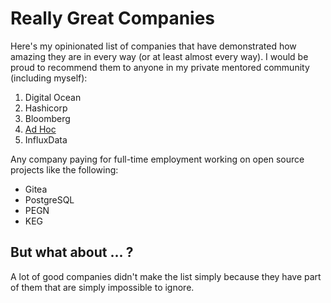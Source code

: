 # Really Great Companies

Here's my opinionated list of companies that have demonstrated how
amazing they are in every way (or at least almost every way). I would be
proud to recommend them to anyone in my private mentored community
(including myself):

1. Digital Ocean
1. Hashicorp
1. Bloomberg
1. [Ad Hoc](https://adhoc.team)
2. InfluxData

Any company paying for full-time employment working on open source
projects like the following:

* Gitea
* PostgreSQL
* PEGN
* KEG

## But what about ... ?

A lot of good companies didn't make the list simply because they have
part of them that are simply impossible to ignore.
